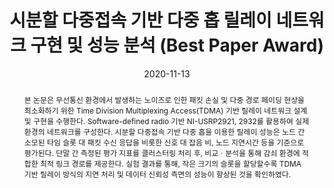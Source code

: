 ---
title: "시분할 다중접속 기반 다중 홉 릴레이 네트워크 구현 및 성능 분석 (Best Paper Award)"
collection: publications
permalink: /publication/2020-dc3
date: 2020-11-13
venue: '한국통신학회 추계학술대회'
paperurl: 'https://www.dbpia.co.kr/Journal/articleDetail?nodeId=NODE10501311'
pubtype: 'domestic_conference'
# just display our icon symbols
link: 'https://www.dbpia.co.kr/Journal/articleDetail?nodeId=NODE10501311'
code: 'https://github.com/FIVEYOUNGWOO/SDR-Based-Multi-Hop-Relay-Network-Testbed'
github: 'https://github.com/FIVEYOUNGWOO/SDR-Based-Multi-Hop-Relay-Network-Testbed'
citation: '<strong>오영우</strong>, 최우열. &quot;시분할 다중접속 기반 다중 홉 릴레이 네트워크 구현 및 성능 분석.&quot; <i>2020 한국통신학회 추계학술대회</i>, 온라인, 2020.11.13. (<u>Status: Presented on 2020.11.13.</u>)'
excerpt_separator: ""
abstract: 본 논문은 무선통신 환경에서 발생하는 노이즈로 인한 패킷 손실 및 다중 경로 페이딩 현상을 최소화하기 위한 Time Division Multiplexing Access(TDMA) 기반 릴레이 네트워크 설계 및 구현을 수행한다. Software-defined radio 기반 NI-USRP2921, 2932를 활용하여 실제 환경의 네트워크를 구성한다. 시분할 다중접속 기반 다중 홉을 이용한 릴레이 성능은 노드 간 소모된 타임 슬롯 대 패킷 수신 응답을 비롯한 신호 대 잡음 비, 노드 지연시간 등을 기준으로 평가된다. 단말 간 측정된 평가 지표를 클러스터링 처리 후, 비교ㆍ분석을 통해 감쇠 환경에 적합한 최적 링크 경로를 제공한다. 실험 결과를 통해, 작은 크기의 슬롯을 할당할수록 TDMA 기반 릴레이 방식의 지연 처리 및 데이터 신뢰성 측면의 성능이 향상된 것을 확인하였다. 
---
